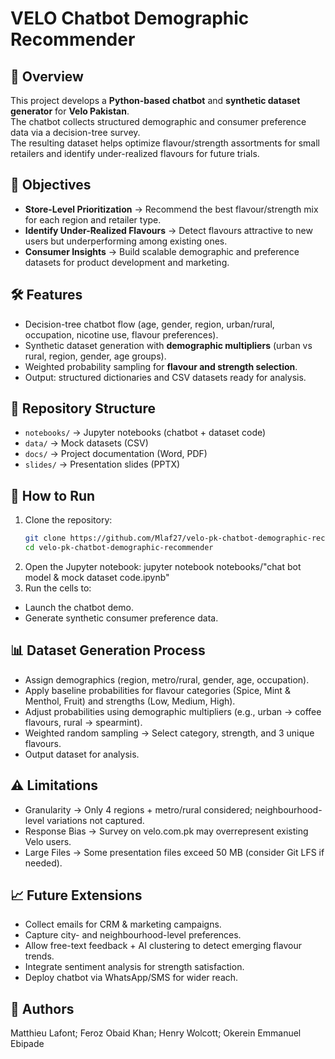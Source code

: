 # VELO Chatbot Demographic Recommender  

## 📌 Overview  
This project develops a **Python-based chatbot** and **synthetic dataset generator** for **Velo Pakistan**.  
The chatbot collects structured demographic and consumer preference data via a decision-tree survey.  
The resulting dataset helps optimize flavour/strength assortments for small retailers and identify under-realized flavours for future trials.  



## 🎯 Objectives  
- **Store-Level Prioritization** → Recommend the best flavour/strength mix for each region and retailer type.  
- **Identify Under-Realized Flavours** → Detect flavours attractive to new users but underperforming among existing ones.  
- **Consumer Insights** → Build scalable demographic and preference datasets for product development and marketing.  



## 🛠️ Features  
- Decision-tree chatbot flow (age, gender, region, urban/rural, occupation, nicotine use, flavour preferences).  
- Synthetic dataset generation with **demographic multipliers** (urban vs rural, region, gender, age groups).  
- Weighted probability sampling for **flavour and strength selection**.  
- Output: structured dictionaries and CSV datasets ready for analysis.  


## 📂 Repository Structure  

- `notebooks/` → Jupyter notebooks (chatbot + dataset code)  
- `data/` → Mock datasets (CSV)  
- `docs/` → Project documentation (Word, PDF)  
- `slides/` → Presentation slides (PPTX)   




## 🚀 How to Run  
1. Clone the repository:  
   ```bash
   git clone https://github.com/Mlaf27/velo-pk-chatbot-demographic-recommender.git
   cd velo-pk-chatbot-demographic-recommender
2. Open the Jupyter notebook:
jupyter notebook notebooks/"chat bot model & mock dataset code.ipynb"
3. Run the cells to:
- Launch the chatbot demo.
- Generate synthetic consumer preference data.

## 📊 Dataset Generation Process

- Assign demographics (region, metro/rural, gender, age, occupation).
- Apply baseline probabilities for flavour categories (Spice, Mint & Menthol, Fruit) and strengths (Low, Medium, High).
- Adjust probabilities using demographic multipliers (e.g., urban → coffee flavours, rural → spearmint).
- Weighted random sampling → Select category, strength, and 3 unique flavours.
- Output dataset for analysis.

## ⚠️ Limitations
- Granularity → Only 4 regions + metro/rural considered; neighbourhood-level variations not captured.
- Response Bias → Survey on velo.com.pk may overrepresent existing Velo users.
- Large Files → Some presentation files exceed 50 MB (consider Git LFS if needed).

## 📈 Future Extensions
- Collect emails for CRM & marketing campaigns.
- Capture city- and neighbourhood-level preferences.
- Allow free-text feedback + AI clustering to detect emerging flavour trends.
- Integrate sentiment analysis for strength satisfaction.
- Deploy chatbot via WhatsApp/SMS for wider reach.

## 👥 Authors
Matthieu Lafont;
Feroz Obaid Khan;
Henry Wolcott;
Okerein Emmanuel Ebipade
